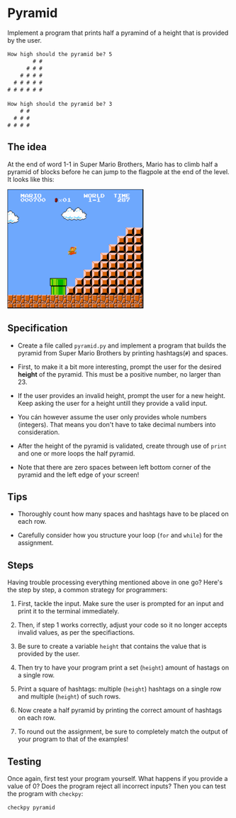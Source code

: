 # Pyramid

Implement a program that prints half a pyramind of a height that is provided by the user.

	How high should the pyramid be? 5
	        # #
	      # # #
	    # # # #
	  # # # # #
	# # # # # #

	How high should the pyramid be? 3
	    # #
	  # # #
	# # # #

## The idea

At the end of word 1-1 in Super Mario Brothers, Mario has to climb half a pyramid of blocks before he can jump to the flagpole at the end of the level. It looks like this:

![](mario.png)

## Specification

* Create a file called `pyramid.py` and implement a program that builds the pyramid from Super Mario Brothers by printing hashtags(`#`) and spaces.

* First, to make it a bit more interesting, prompt the user for the desired **height** of the pyramid. This must be a positive number, no larger than 23.

* If the user provides an invalid height, prompt the user for a new height. Keep asking the user for a height untill they provide a valid input.

* You cán however assume the user only provides whole numbers (integers). That means you don't have to take decimal numbers into consideration.

* After the height of the pyramid is validated, create through use of `print` and one or more loops the half pyramid. 

* Note that there are zero spaces between left bottom corner of the pyramid and the left edge of your screen!

## Tips

* Thoroughly count how many spaces and hashtags have to be placed on each row.

* Carefully consider how you structure your loop (`for` and `while`) for the assignment.

## Steps

Having trouble processing everything mentioned above in one go? Here's the step by step, a common strategy for programmers:

1. First, tackle the input. Make sure the user is prompted for an input and print it to the terminal immediately.

2. Then, if step 1 works correctly, adjust your code so it no longer accepts invalid values, as per the specifiactions.

3. Be sure to create a variable `height` that contains the value that is provided by the user.

4. Then try to have your program print a set (`height`) amount of hastags on a single row.

5. Print a square of hashtags: multiple (`height`) hashtags on a single row and multiple (`height`) of such rows.

6. Now create a half pyramid by printing the correct amount of hashtags on each row.

7. To round out the assignment, be sure to completely match the output of your program to that of the examples!

## Testing

Once again, first test your program yourself. What happens if you provide a value of 0? Does the program reject all incorrect inputs? 
Then you can test the program with `checkpy`:

	checkpy pyramid
